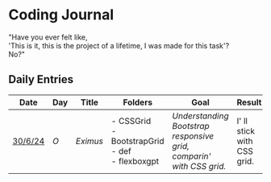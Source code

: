 # Coding Journal
"Have you ever felt like, <br/> 'This is it, this is the project of a lifetime, I was made for this task'?<br/>
No?"

## Daily Entries

| Date       | Day | Title | Folders | Goal | Result
|------------|--------------|--------------|------------|------------|------------|
| [30/6/24](URL)     | *O* | *Eximus* |- CSSGrid <br> - BootstrapGrid <br> - def <br> - flexboxgpt  | *Understanding Bootstrap responsive grid, <br/> comparin' with CSS grid.* | I' ll stick with CSS grid.
